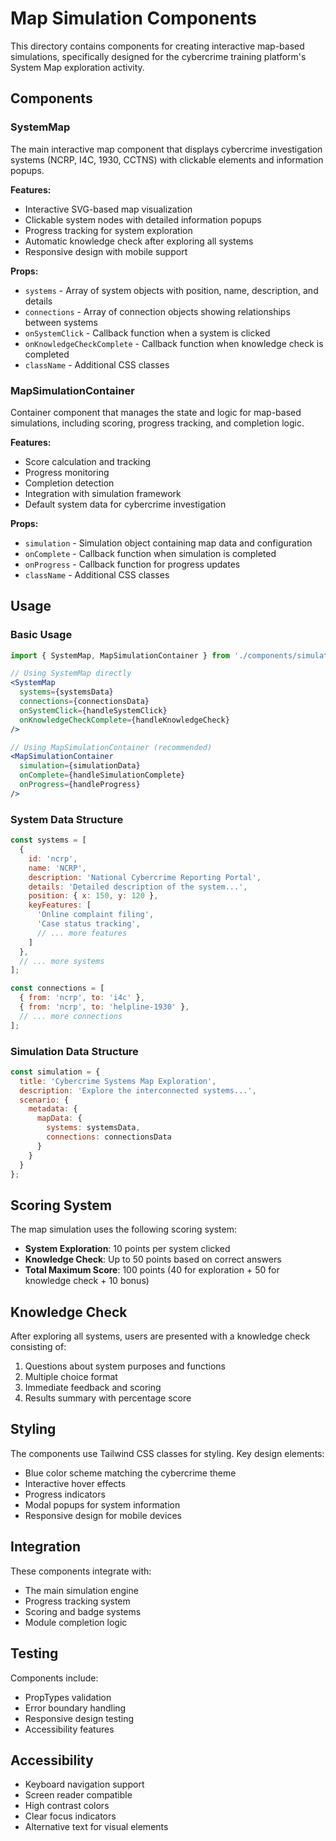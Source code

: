 # Map Simulation Components

This directory contains components for creating interactive map-based simulations, specifically designed for the cybercrime training platform's System Map exploration activity.

## Components

### SystemMap

The main interactive map component that displays cybercrime investigation systems (NCRP, I4C, 1930, CCTNS) with clickable elements and information popups.

**Features:**
- Interactive SVG-based map visualization
- Clickable system nodes with detailed information popups
- Progress tracking for system exploration
- Automatic knowledge check after exploring all systems
- Responsive design with mobile support

**Props:**
- `systems` - Array of system objects with position, name, description, and details
- `connections` - Array of connection objects showing relationships between systems
- `onSystemClick` - Callback function when a system is clicked
- `onKnowledgeCheckComplete` - Callback function when knowledge check is completed
- `className` - Additional CSS classes

### MapSimulationContainer

Container component that manages the state and logic for map-based simulations, including scoring, progress tracking, and completion logic.

**Features:**
- Score calculation and tracking
- Progress monitoring
- Completion detection
- Integration with simulation framework
- Default system data for cybercrime investigation

**Props:**
- `simulation` - Simulation object containing map data and configuration
- `onComplete` - Callback function when simulation is completed
- `onProgress` - Callback function for progress updates
- `className` - Additional CSS classes

## Usage

### Basic Usage

```jsx
import { SystemMap, MapSimulationContainer } from './components/simulation/map';

// Using SystemMap directly
<SystemMap
  systems={systemsData}
  connections={connectionsData}
  onSystemClick={handleSystemClick}
  onKnowledgeCheckComplete={handleKnowledgeCheck}
/>

// Using MapSimulationContainer (recommended)
<MapSimulationContainer
  simulation={simulationData}
  onComplete={handleSimulationComplete}
  onProgress={handleProgress}
/>
```

### System Data Structure

```javascript
const systems = [
  {
    id: 'ncrp',
    name: 'NCRP',
    description: 'National Cybercrime Reporting Portal',
    details: 'Detailed description of the system...',
    position: { x: 150, y: 120 },
    keyFeatures: [
      'Online complaint filing',
      'Case status tracking',
      // ... more features
    ]
  },
  // ... more systems
];

const connections = [
  { from: 'ncrp', to: 'i4c' },
  { from: 'ncrp', to: 'helpline-1930' },
  // ... more connections
];
```

### Simulation Data Structure

```javascript
const simulation = {
  title: 'Cybercrime Systems Map Exploration',
  description: 'Explore the interconnected systems...',
  scenario: {
    metadata: {
      mapData: {
        systems: systemsData,
        connections: connectionsData
      }
    }
  }
};
```

## Scoring System

The map simulation uses the following scoring system:
- **System Exploration**: 10 points per system clicked
- **Knowledge Check**: Up to 50 points based on correct answers
- **Total Maximum Score**: 100 points (40 for exploration + 50 for knowledge check + 10 bonus)

## Knowledge Check

After exploring all systems, users are presented with a knowledge check consisting of:
1. Questions about system purposes and functions
2. Multiple choice format
3. Immediate feedback and scoring
4. Results summary with percentage score

## Styling

The components use Tailwind CSS classes for styling. Key design elements:
- Blue color scheme matching the cybercrime theme
- Interactive hover effects
- Progress indicators
- Modal popups for system information
- Responsive design for mobile devices

## Integration

These components integrate with:
- The main simulation engine
- Progress tracking system
- Scoring and badge systems
- Module completion logic

## Testing

Components include:
- PropTypes validation
- Error boundary handling
- Responsive design testing
- Accessibility features

## Accessibility

- Keyboard navigation support
- Screen reader compatible
- High contrast colors
- Clear focus indicators
- Alternative text for visual elements